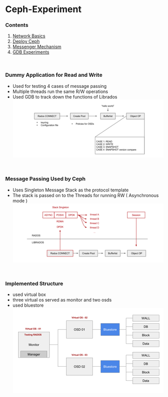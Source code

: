 # Ceph-Experiment

### Contents
1. [Network Basics](/network-basic)
2. [Deploy Ceph](/ceph-deploy)
3. [Messenger Mechanism](/messenger)
4. [GDB Experiments](/gdb-Experiment)

<br>


### Dummy Application for Read and Write
- Used for testing 4 cases of message passing  
- Multiple threads run the same R/W operations
- Used GDB to track down the functions of Librados
![image-1](img/1.png)


<br>

### Message Passing Used by Ceph
- Uses Singleton Message Stack as the protocol template
- The stack is passed on to the Threads for running RW ( Asynchronous mode )
![image-2](img/2.png)

<br>

### Implemented Structure
- used virtual box
- three virtual os served as monitor and two osds
- used bluestore
![ceph_structure](/ceph-deploy/ceph_test.png)

